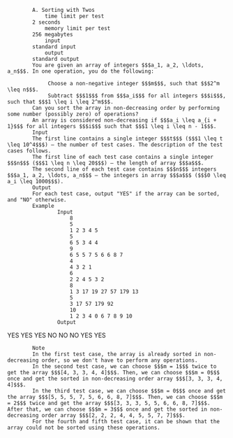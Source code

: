 			A. Sorting with Twos
				time limit per test
			2 seconds
				memory limit per test
			256 megabytes
				input
			standard input
				output
			standard output
			You are given an array of integers $$$a_1, a_2, \ldots, a_n$$$. In one operation, you do the following: 
			 
				 Choose a non-negative integer $$$m$$$, such that $$$2^m \leq n$$$. 
				 Subtract $$$1$$$ from $$$a_i$$$ for all integers $$$i$$$, such that $$$1 \leq i \leq 2^m$$$. 
			Can you sort the array in non-decreasing order by performing some number (possibly zero) of operations?
			An array is considered non-decreasing if $$$a_i \leq a_{i + 1}$$$ for all integers $$$i$$$ such that $$$1 \leq i \leq n - 1$$$.
			Input
			The first line contains a single integer $$$t$$$ ($$$1 \leq t \leq 10^4$$$) — the number of test cases. The description of the test cases follows.
			The first line of each test case contains a single integer $$$n$$$ ($$$1 \leq n \leq 20$$$) — the length of array $$$a$$$.
			The second line of each test case contains $$$n$$$ integers $$$a_1, a_2, \ldots, a_n$$$ — the integers in array $$$a$$$ ($$$0 \leq a_i \leq 1000$$$).
			Output
			For each test case, output "YES" if the array can be sorted, and "NO" otherwise.
			Example
					Input
						8
						5
						1 2 3 4 5
						5
						6 5 3 4 4
						9
						6 5 5 7 5 6 6 8 7
						4
						4 3 2 1
						6
						2 2 4 5 3 2
						8
						1 3 17 19 27 57 179 13
						5
						3 17 57 179 92
						10
						1 2 3 4 0 6 7 8 9 10
					Output
					
YES
YES
YES
NO
NO
NO
YES
YES

			Note
			In the first test case, the array is already sorted in non-decreasing order, so we don't have to perform any operations.
			In the second test case, we can choose $$$m = 1$$$ twice to get the array $$$[4, 3, 3, 4, 4]$$$. Then, we can choose $$$m = 0$$$ once and get the sorted in non-decreasing order array $$$[3, 3, 3, 4, 4]$$$.
			In the third test case, we can choose $$$m = 0$$$ once and get the array $$$[5, 5, 5, 7, 5, 6, 6, 8, 7]$$$. Then, we can choose $$$m = 2$$$ twice and get the array $$$[3, 3, 3, 5, 5, 6, 6, 8, 7]$$$. After that, we can choose $$$m = 3$$$ once and get the sorted in non-decreasing order array $$$[2, 2, 2, 4, 4, 5, 5, 7, 7]$$$.
			For the fourth and fifth test case, it can be shown that the array could not be sorted using these operations.
